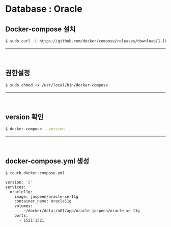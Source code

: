 # Database : Oracle
## Docker-compose 설치
```sh
$ sudo curl -L https://github.com/docker/compose/releases/download/1.18.0/docker-compose-`uname -s`-`uname -m` -o /usr/local/bin/docker-compose
```

<hr>
<br>

## 권한설정
```sh
$ sudo chmod +x /usr/local/bin/docker-compose
```

<hr>
<br>

## version 확인
```sh
$ docker-compose --version
```

<hr>
<br>

## docker-compose.yml 생성
```sh
$ touch docker-compose.yml

version: '2'
services:
  oracle11g:
    image: jaspeen/oracle-xe-11g
    container_name: oracle11g
    volumes:
      - ~/docker/data:/u01/app/oracle jaspeen/oracle-xe-11g
    ports:
      - 1521:1521
```